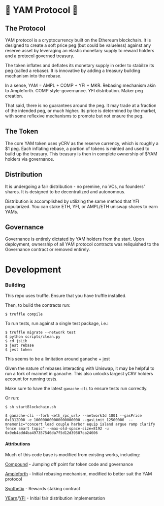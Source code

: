 # 🍠  YAM Protocol  🍠
## The Protocol
YAM protocol is a cryptocurrency built on the Ethereum blockchain. It is designed to create a soft price peg (but could be valueless) against any reserve asset by leveraging an elastic monetary supply to reward holders and a protocol governed treasury.

The token inflates and deflates its monetary supply in order to stabilze its peg (called a rebase). It is innovative by adding a treasury building mechanism into the rebase.

In a sense, YAM = AMPL + COMP + YFI + MKR. Rebasing mechanism akin to Ampleforth. COMP style-governance. YFI distribution. Maker peg creation.

That said, there is no guarantees around the peg. It may trade at a fraction of the intended peg, or much higher. Its price is determined by the market, with some reflexive mechanisms to promote but not ensure the peg.

## The Token
The core YAM token uses yCRV as the reserve currency, which is roughly a $1 peg. Each inflating rebase, a portion of tokens is minted and used to build up the treasury. This treasury is then in complete ownership of $YAM holders via governance.


## Distribution
It is undergoing a fair distribution - no premine, no VCs, no founders' shares. It is designed to be decentralized and autonomous.

Distribution is accomplished by utilizing the same method that YFI popularized. You can stake ETH, YFI, or AMPL/ETH uniswap shares to earn YAMs.

## Governance
Governance is entirely dictated by YAM holders from the start. Upon deployment, ownership of all YAM protocol contracts was reliquished to the Governance contract or removed entirely.

# Development
### Building
This repo uses truffle. Ensure that you have truffle installed.

Then, to build the contracts run:
```
$ truffle compile
```



To run tests, run against a single test package, i.e.:
```
$ truffle migrate --network test
$ python scripts/clean.py
$ cd jsLib
$ jest rebase
$ jest token
```

This seems to be a limitation around ganache + jest


Given the nature of rebases interacting with Uniswap, it may be helpful to run a fork of mainnet in ganache. This also unlocks largest yCRV holders account for running tests.

Make sure to have the latest `ganache-cli` to ensure tests run correctly.

Or run:
```
$ sh startBlockchain.sh
```

```
$ ganache-cli --fork <eth_rpc_url> --networkId 1001 --gasPrice 0x1312D00 -e 100000000000000000000 --gasLimit 12500000  --mnemonic="concert load couple harbor equip island argue ramp clarify fence smart topic" --max-old-space-size=8192 -u 0x0eb4add4ba497357546da7f5d12d39587ca24606
```

#### Attributions
Much of this code base is modified from existing works, including:

[Compound](https://compound.finance) - Jumping off point for token code and governance

[Ampleforth](https://ampleforth.org) - Initial rebasing mechanism, modified to better suit the YAM protocol

[Synthetix](https://synthetix.io) - Rewards staking contract

[YEarn](https://yearn.finance)/[YFI](https://ygov.finance) - Initial fair distribution implementation

